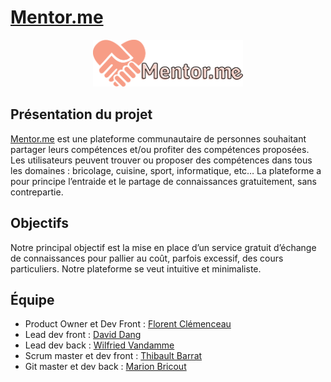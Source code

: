 # [Mentor.me]()

<center><img src="front\src\assets\images\LogoMentorMe-maxi.svg" height=75px/></center>

## Présentation du projet

[Mentor.me](https://mentor-me-oclock.netlify.app) est une plateforme communautaire de personnes souhaitant partager leurs compétences et/ou profiter des compétences proposées. Les utilisateurs peuvent trouver ou proposer des compétences dans tous les domaines : bricolage, cuisine, sport, informatique, etc… La plateforme a pour principe l’entraide et le partage de connaissances gratuitement, sans contrepartie.

## Objectifs

Notre principal objectif est la mise en place d’un service gratuit d’échange de connaissances pour pallier au coût, parfois excessif, des cours particuliers. Notre plateforme se veut intuitive et minimaliste.

## Équipe

- Product Owner et Dev Front : [Florent Clémenceau](https://github.com/FloClem)
- Lead dev front : [David Dang](https://github.com/Davnc988)
- Lead dev back : [Wilfried Vandamme](https://github.com/WilloisS)
- Scrum master et dev front : [Thibault Barrat](https://github.com/thibault-barrat)
- Git master et dev back : [Marion Bricout](https://github.com/Axurynn)
